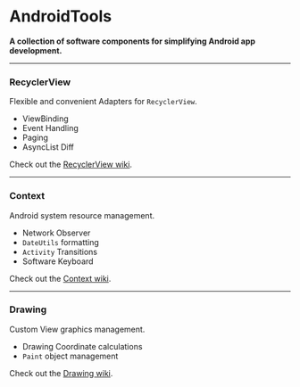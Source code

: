 # AndroidTools
**A collection of software components for simplifying Android app development.**

***

### RecyclerView
Flexible and convenient Adapters for `RecyclerView`.
 - ViewBinding
 - Event Handling
 - Paging
 - AsyncList Diff

Check out the [RecyclerView wiki](https://github.com/DK96-OS/AndroidTools/wiki/RecyclerView).

***

### Context
Android system resource management. 
 - Network Observer
 - `DateUtils` formatting
 - `Activity` Transitions
 - Software Keyboard

Check out the [Context wiki](https://github.com/DK96-OS/AndroidTools/wiki/Context).

***

### Drawing
Custom View graphics management.
 - Drawing Coordinate calculations
 - `Paint` object management

Check out the [Drawing wiki](https://github.com/DK96-OS/AndroidTools/wiki/Drawing).
